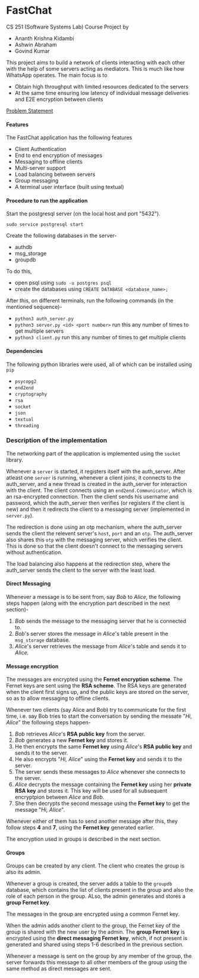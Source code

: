 # FastChat
CS 251 (Software Systems Lab) Course Project by
- Ananth Krishna Kidambi
- Ashwin Abraham
- Govind Kumar

This project aims to build a network of clients interacting with each other with the help of some servers acting as mediators. This is much like how WhatsApp operates. The main focus is to
- Obtain high throughput with limited resources dedicated to the servers
- At the same time ensuring low latency of individual message deliveries and E2E encryption between clients

[Problem Statement](https://docs.google.com/document/d/e/2PACX-1vQglWg-qGoA92pyHpn2IGVjrDX_jIKsN5EjgqCBtUnMUWoYqrsWrumPuW7wjOiqTBgtPDtuxKaJcW9D/pub)

<h4> Features </h4>

The FastChat application has the following features
- Client Authentication
- End to end encryption of messages
- Messaging to offline clients
- Multi-server support
- Load balancing between servers
- Group messaging
- A terminal user interface (built using textual)

<h4> Procedure to run the application </h4>
Start the postgresql server (on the local host and port "5432").

`sudo service postgresql start`

Create the following databases in the server-
- authdb
- msg_storage
- groupdb

To do this, 
- open psql using `sudo -u postgres psql`
- create the databases using `CREATE DATABASE <database_name>;`

After this, on different terminals, run the following commands (in the mentioned sequence)-
- `python3 auth_server.py`
- `python3 server.py <id> <port number>` run this any number of times to get multiple servers
- `python3 client.py` run this any number of times to get multiple clients

<h4> Dependencies </h4>

The following python libraries were used, all of which can be installed using `pip`  

- `psycopg2`
- `end2end`
- `cryptography`
- `rsa`
- `socket`
- `json`
- `textual`
- `threading`

<h3> Description of the implementation </h3> 

The networking part of the application is implemented using the `socket` library.

Whenever a `server` is started, it registers itself with the auth_server. 
After atleast one `server` is running, whenever a client joins, it connects to the auth_server, and a new thread is created in the auth_server for interaction with the client. The client connects using an `end2end.Communicator`, which is an rsa-encrypted connection. Then the client sends his username and password, which the auth_server then verifies (or registers if the client is new) and then it redirects the client to a messaging server (implemented in `server.py`).

The redirection is done using an otp mechanism, where the auth_server sends the client the relevent server's `host`, `port` and an `otp`. The auth_server also shares this `otp` with the messaging server, which verifies the client. This is done so that the client doesn't connect to the messaging servers without authentication.

The load balancing also happens at the redirection step, where the auth_server sends the client to the server with the least load.

<h4> Direct Messaging </h4>

Whenever a message is to be sent from, say _Bob_ to _Alice_, the following steps happen (along with the encryption part described in the next section)-

1. _Bob_ sends the message to the messaging server that he is connected to.
2. _Bob_'s server stores the message in _Alice_'s table present in the `msg_storage` database.
3. _Alice_'s server retrieves the message from _Alice_'s table and sends it to _Alice_.

<h4> Message encryption </h4>

The messages are encrypted using the **Fernet encryption scheme**. The Fernet keys are sent using the **RSA scheme**. The RSA keys are generated when the client first signs up, and the public keys are stored on the server, so as to allow messaging to offline clients.

Whenever two clients (say Alice and Bob) try to communicate for the first time, i.e. say Bob tries to start the conversation by sending the messate "_Hi, Alice_" the following steps happen-

1. _Bob_ retrieves _Alice_'s **RSA public key** from the server.
2. _Bob_ generates a new **Fernet key** and stores it.
3. He then encrypts the same **Fernet key** using _Alice_'s **RSA public key** and sends it to the server.
4. He also encrypts "_Hi, Alice_" using the **Fernet key** and sends it to the server.
5. The server sends these messages to _Alice_ whenever she connects to the server. 
6. _Alice_ decrypts the message containing the **Fernet key** using her **private RSA key** and stores it. This key will be used for all subsequent encryptpion between _Alice_ and _Bob_.
7. She then decrypts the second message using the **Fernet key** to get the message "_Hi, Alice_".

Whenever either of them has to send another message after this, they follow steps __4__ and __7__, using the **Fernet key** generated earlier.

The encryption used in groups is described in the next section.

<h4> Groups </h4>

Groups can be created by any client. The client who creates the group is also its admin.

Whenever a group is created, the server adds a table to the `groupdb` database, which contains the list of clients present in the group and also the role of each person in the group. ALso, the admin generates and stores a **group Fernet key**.

The messages in the group are encrypted using a common Fernet key.

When the admin adds another client to the group, the Fernet key of the group is shared with the new user by the admin. The **group Fernet key** is encrypted using the **direct messaging Fernet key**, which, if not present is generated and shared using steps 1-6 described in the previous section.

Whenever a message is sent on the group by any member of the group, the server forwards this message to all other members of the group using the same method as direct messages are sent.
